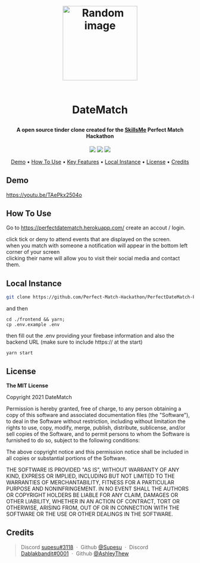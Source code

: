 <h1 align="center">
	<br>
	<a height="200" href="#" target="_blank" alt="Link to application"><img src="https://i.imgur.com/jSRNkXH.jpg" alt="Random image" width="200"></a>
	<br>
	<br>
	<p>DateMatch</p>
</h1>

<h4 align="center">A open source tinder clone created for the <a href="#" target="_blank" alt="Link to skills me">SkillsMe</a> Perfect Match Hackathon</h4>

<p align="center">
		<img src="https://img.shields.io/badge/React%20Version-%5E17.0.1-lightgrey">
		<img src="https://img.shields.io/github/package-json/v/Perfect-Match-Hackathon/PerfectDateMatch-Frontend/master?label=Stable%20Version&color=blueviolet">
		<img src="https://img.shields.io/github/package-json/v/Perfect-Match-Hackathon/PerfectDateMatch-Frontend/next?label=Next%20Version&color=lightgrey">

</p>

<p align="center">
		<a href="#demo">Demo</a> •
		<a href="#how-to-use">How To Use</a> •
		<a href="#key-features">Key Features</a> •
		<a href="#local-instance">Local Instance</a> •
		<a href="#license">License</a> •
		<a href="#credits">Credits</a>
</p>

## Demo
https://youtu.be/TAePkx2504o
## How To Use

Go to https://perfectdatematch.herokuapp.com/ create an accout / login.

click tick or deny to attend events that are displayed on the screen.<br />
when you match with someone a notification will appear in the bottom left corner of your screen<br />
clicking their name will allow you to visit their social media and contact them.

## Local Instance

```sh
git clone https://github.com/Perfect-Match-Hackathon/PerfectDateMatch-Frontend.git ./frontend
```
and then
```
cd ./frontend && yarn;
cp .env.example .env
```
then fill out the .env providing your firebase information and also the backend URL (make sure to include https:// at the start)
```
yarn start
```

## License

<p> 
<strong>The MIT License</strong><br>

Copyright 2021 DateMatch

Permission is hereby granted, free of charge, to any person obtaining a copy of this software and associated documentation files (the "Software"), to deal in the Software without restriction, including without limitation the rights to use, copy, modify, merge, publish, distribute, sublicense, and/or sell copies of the Software, and to permit persons to whom the Software is furnished to do so, subject to the following conditions:

The above copyright notice and this permission notice shall be included in all copies or substantial portions of the Software.

THE SOFTWARE IS PROVIDED "AS IS", WITHOUT WARRANTY OF ANY KIND, EXPRESS OR IMPLIED, INCLUDING BUT NOT LIMITED TO THE WARRANTIES OF MERCHANTABILITY, FITNESS FOR A PARTICULAR PURPOSE AND NONINFRINGEMENT. IN NO EVENT SHALL THE AUTHORS OR COPYRIGHT HOLDERS BE LIABLE FOR ANY CLAIM, DAMAGES OR OTHER LIABILITY, WHETHER IN AN ACTION OF CONTRACT, TORT OR OTHERWISE, ARISING FROM, OUT OF OR IN CONNECTION WITH THE SOFTWARE OR THE USE OR OTHER DEALINGS IN THE SOFTWARE.

</p>

## Credits

> Discord [supesu#3118](https://pastebin.com/iCcz1L4K) &nbsp;&middot;&nbsp;
> Github [@Supesu](https://github.com/supesu) &nbsp;&middot;&nbsp;
> Discord [Dablakbandit#0001](https://pastebin.com/i785cW1a) &nbsp;&middot;&nbsp;
> Github [@AshleyThew](https://github.com/AshleyThew)
